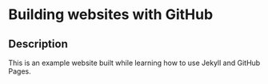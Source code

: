 # Building websites with GitHub

## Description
This is an example website built while learning how to use Jekyll and GitHub Pages.
